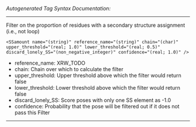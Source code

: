 _Autogenerated Tag Syntax Documentation:_

---
Filter on the proportion of residues with a secondary structure assignment (i.e., not loop)

```
<SSamount name="(string)" reference_name="(string)" chain="(char)" upper_threshold="(real; 1.0)" lower_threshold="(real; 0.5)" discard_lonely_SS="(non_negative_integer)" confidence="(real; 1.0)" />
```

-   reference_name: XRW_TODO
-   chain: Chain over which to calculate the filter
-   upper_threshold: Upper threshold above which the filter would return false
-   lower_threshold: Lower threshold above which the filter would return false
-   discard_lonely_SS: Score poses with only one SS element as -1.0
-   confidence: Probability that the pose will be filtered out if it does not pass this Filter

---
